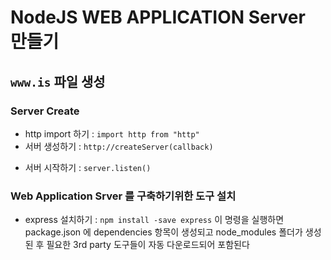# NodeJS WEB APPLICATION Server 만들기

## `www.is` 파일 생성

### Server Create

- http import 하기 : `import http from "http"`
- 서버 생성하기 : `http://createServer(callback)`

* 서버 시작하기 : `server.listen() `

### Web Application Srver 를 구축하기위한 도구 설치

- express 설치하기 : `npm install -save express`
  이 명령을 실행하면 package.json 에 dependencies 항목이 생성되고
  node_modules 폴더가 생성된 후 필요한 3rd party 도구들이 자동 다운로드되어 포함된다
